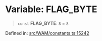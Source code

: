 # Variable: FLAG\_BYTE

> `const` **FLAG\_BYTE**: `8` = `8`

Defined in: [src/WAM/constants.ts:15242](https://github.com/Fokusdotid/bail/blob/82f46c566476ac566bfd781dede14412fcdfb787/src/WAM/constants.ts#L15242)
